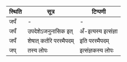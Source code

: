 | स्थिति | सूत्र | टिप्पणी |
| ----- | ------- | ------ |
| जपँ | - | - |
| जपँ | उपदेशेऽजनुनासिक इत् | अँ-इत्यस्य इत्संज्ञा |
| जपँ | शेषात् कर्तरि परस्मैपदम् | इति परस्मैपदम् |
| जप् | तस्य लोपः | इत्संज्ञकस्य लोपः |
